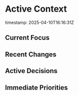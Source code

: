 # Active Context
timestamp: 2025-04-10T16:16:31Z

## Current Focus
<!-- Describe current focus here -->

## Recent Changes
<!-- List recent changes here -->

## Active Decisions
<!-- List active decisions here -->

## Immediate Priorities
<!-- List immediate priorities here -->
